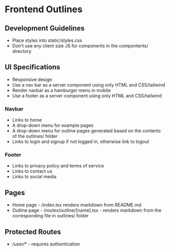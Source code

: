 # Frontend Outlines

## Development Guidelines
* Place styles into static/styles.css
* Don't use any client size JS for components in the compontents/ directory


## UI Specifications
* Responsive design
* Use a nav bar as a server component using only HTML and CSS/tailwind
* Render navbar as a hamburger menu in mobile
* Use a footer as a server component using only HTML and CSS/tailwind

### Navbar
* Links to home
* A drop-down menu for example pages
* A drop-down menu for outline pages generated based on the contents of the outlines/ folder
* Links to login and signup if not logged in, otherwise link to logout

### Footer
* Links to privacy policy and terms of service
* Links to contact us
* Links to social media

## Pages
* Home page - /index.tsx renders markdown from README.md
* Outline page - /routes/outline/[name].tsx - renders markdown from the corresponding file in outlines/ folder

## Protected Routes
* /user/* - requires authentication